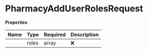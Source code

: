 # PharmacyAddUserRolesRequest



**Properties**

| Name | Type | Required | Description |
| :-------- | :----------| :----------| :----------|
    | roles | array | ❌ |  |




<!-- This file was generated by liblab | https://liblab.com/ -->